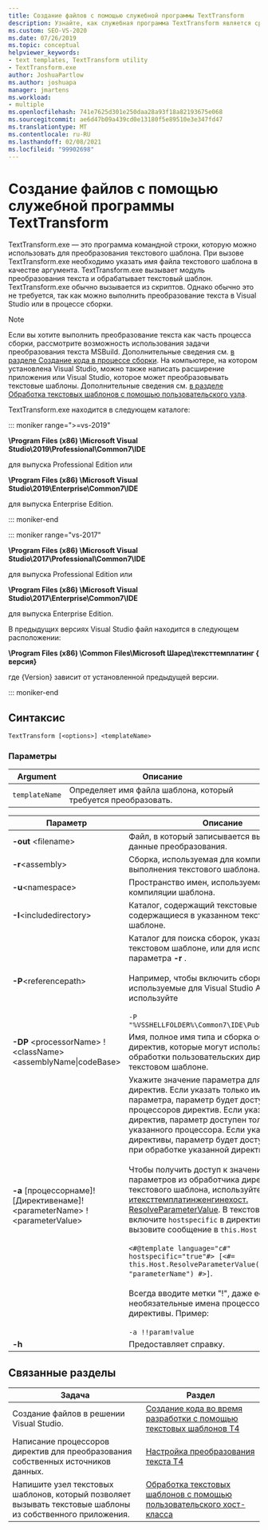 ```yaml
---
title: Создание файлов с помощью служебной программы TextTransform
description: Узнайте, как служебная программа TextTransform является средством командной строки, которое можно использовать для преобразования текстового шаблона.
ms.custom: SEO-VS-2020
ms.date: 07/26/2019
ms.topic: conceptual
helpviewer_keywords:
- text templates, TextTransform utility
- TextTransform.exe
author: JoshuaPartlow
ms.author: joshuapa
manager: jmartens
ms.workload:
- multiple
ms.openlocfilehash: 741e7625d301e250daa28a93f18a82193675e068
ms.sourcegitcommit: ae6d47b09a439cd0e13180f5e89510e3e347fd47
ms.translationtype: MT
ms.contentlocale: ru-RU
ms.lasthandoff: 02/08/2021
ms.locfileid: "99902698"
---
```

# <a name="generate-files-with-the-texttransform-utility"></a>Создание файлов с помощью служебной программы TextTransform

TextTransform.exe — это программа командной строки, которую можно использовать для преобразования текстового шаблона. При вызове TextTransform.exe необходимо указать имя файла текстового шаблона в качестве аргумента. TextTransform.exe вызывает модуль преобразования текста и обрабатывает текстовый шаблон. TextTransform.exe обычно вызывается из скриптов. Однако обычно это не требуется, так как можно выполнить преобразование текста в Visual Studio или в процессе сборки.

> [!NOTE]
> Если вы хотите выполнить преобразование текста как часть процесса сборки, рассмотрите возможность использования задачи преобразования текста MSBuild. Дополнительные сведения см. [в разделе Создание кода в процессе сборки](../modeling/code-generation-in-a-build-process.md). На компьютере, на котором установлена Visual Studio, можно также написать расширение приложения или Visual Studio, которое может преобразовывать текстовые шаблоны. Дополнительные сведения см. [в разделе Обработка текстовых шаблонов с помощью пользовательского узла](../modeling/processing-text-templates-by-using-a-custom-host.md).

TextTransform.exe находится в следующем каталоге:

::: moniker range=">=vs-2019"

**\Program Files (x86) \Microsoft Visual Studio\2019\Professional\Common7\IDE**

для выпуска Professional Edition или

**\Program Files (x86) \Microsoft Visual Studio\2019\Enterprise\Common7\IDE**

для выпуска Enterprise Edition.

::: moniker-end

::: moniker range="vs-2017"

**\Program Files (x86) \Microsoft Visual Studio\2017\Professional\Common7\IDE**

для выпуска Professional Edition или

**\Program Files (x86) \Microsoft Visual Studio\2017\Enterprise\Common7\IDE**

для выпуска Enterprise Edition.

В предыдущих версиях Visual Studio файл находится в следующем расположении:

**\Program Files (x86) \Common Files\Microsoft Шаред\тексттемплатинг \{ версия}**

где {Version} зависит от установленной предыдущей версии.

::: moniker-end

## <a name="syntax"></a>Синтаксис

```
TextTransform [<options>] <templateName>
```

### <a name="parameters"></a>Параметры

|**Argument**|**Описание**|
|-|-|
|`templateName`|Определяет имя файла шаблона, который требуется преобразовать.|

|**Параметр**|**Описание**|
|-|-|
|**-out** \<filename>|Файл, в который записывается выходные данные преобразования.|
|**-r**\<assembly>|Сборка, используемая для компиляции и выполнения текстового шаблона.|
|**-u**\<namespace>|Пространство имен, используемое для компиляции шаблона.|
|**-I**\<includedirectory>|Каталог, содержащий текстовые шаблоны, содержащиеся в указанном текстовом шаблоне.|
|**-P**\<referencepath>|Каталог для поиска сборок, указанных в текстовом шаблоне, или для использования параметра **-r** .<br /><br /> Например, чтобы включить сборки, используемые для Visual Studio API, используйте<br /><br /> `-P "%VSSHELLFOLDER%\Common7\IDE\PublicAssemblies"`|
|**-DP** \<processorName> ! \<className>\<assemblyName&#124;codeBase>|Имя, полное имя типа и сборка обработчика директив, которые могут использоваться для обработки пользовательских директив в текстовом шаблоне.|
|**-a** [процессорнаме]! [Директивенаме]! \<parameterName> !\<parameterValue>|Укажите значение параметра для обработчика директив. Если указать только имя и значение параметра, параметр будет доступен для всех процессоров директив. Если указан процессор директив, параметр доступен только для указанного процессора. Если указать имя директивы, параметр будет доступен только при обработке указанной директивы.<br /><br /> Чтобы получить доступ к значениям параметров из обработчика директив или текстового шаблона, используйте [итексттемплатинженгинехост. ResolveParameterValue](/previous-versions/visualstudio/visual-studio-2012/bb126369\(v\=vs.110\)). В текстовом шаблоне включите `hostspecific` в директиву шаблона и вызовите сообщение в `this.Host` . Пример:<br /><br /> `<#@template language="c#" hostspecific="true"#> [<#= this.Host.ResolveParameterValue("", "", "parameterName") #>]`.<br /><br /> Всегда вводите метки "!", даже если опустить необязательные имена процессора и директивы. Пример:<br /><br /> `-a !!param!value`|
|**-h**|Предоставляет справку.|

## <a name="related-topics"></a>Связанные разделы

|Задача|Раздел|
|-|-|
|Создание файлов в решении Visual Studio.|[Создание кода во время разработки с помощью текстовых шаблонов T4](../modeling/design-time-code-generation-by-using-t4-text-templates.md)|
|Написание процессоров директив для преобразования собственных источников данных.|[Настройка преобразования текста T4](../modeling/customizing-t4-text-transformation.md)|
|Напишите узел текстовых шаблонов, который позволяет вызывать текстовые шаблоны из собственного приложения.|[Обработка текстовых шаблонов с помощью пользовательского хост-класса](../modeling/processing-text-templates-by-using-a-custom-host.md)|
